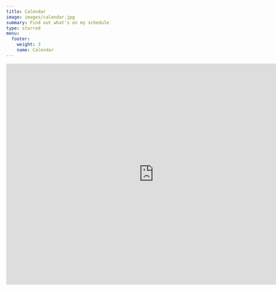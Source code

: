 ```yaml
---
title: Calendar
image: images/calendar.jpg
summary: Find out what's on my schedule
type: starred
menu:
  footer:
    weight: 3
    name: Calendar
---
```


<div class="embed-responsive embed-responsive-16by9">
<iframe src="https://calendar.google.com/calendar/embed?height=600&wkst=1&ctz=America%2FPhoenix&bgcolor=%23ffffff&showTitle=0&showCalendars=0&src=ZGFuYXVrZXNAZ21haWwuY29t&src=YXN1LmVkdV9iaTV0MDVvbTg0amx0NDN1cGhmc2RscHRwMEBncm91cC5jYWxlbmRhci5nb29nbGUuY29t&src=OGkxM2k1ZnZmNGVsaGR2Z3U5dDA5Y2piZzBAZ3JvdXAuY2FsZW5kYXIuZ29vZ2xlLmNvbQ&src=dGpqYXRwMWJsZTVoMzk3Y2VjY3JnYW1jYjRAZ3JvdXAuY2FsZW5kYXIuZ29vZ2xlLmNvbQ&src=ZGF1a2VzQGFzdS5lZHU&color=%23F09300&color=%23795548&color=%23D50000&color=%23C0CA33&color=%23F09300" style="border-width:0" width="800" height="600" frameborder="0" scrolling="no"></iframe>
</div>

